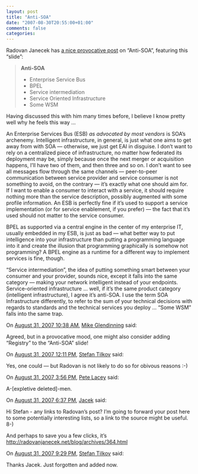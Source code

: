 ```yaml
---
layout: post
title: "Anti-SOA"
date: "2007-08-30T20:55:00+01:00"
comments: false
categories: 
---
```


<p>Radovan Janecek has <a href="http://radovanjanecek.net/blog/archives/364.html">a nice provocative post</a> on &#8220;Anti-SOA&#8221;, featuring this &#8220;slide&#8221;:</p>

<blockquote>
<b>Anti-SOA</b>
<ul>
<li>Enterprise Service Bus</li>
<li>BPEL</li>
<li>Service intermediation</li>
<li>Service Oriented Infrastructure</li>
<li>Some WSM </li>
</ul>
</blockquote>

<p>Having discussed this with him many times before, I believe I know pretty well why he feels this way &#8230; </p>

<p>An Enterprise Services Bus (ESB) <em>as advocated by most vendors</em> is SOA&#8217;s archenemy. Intelligent infrastructure, in general, is just what one aims to get away from with SOA &#8212; otherwise, we just get EAI in disguise. I don&#8217;t want to rely on a centralized piece of infrastructure, no matter how federated its deployment may be, simply because once the next merger or acquisition happens, I&#8217;ll have two of them, and then three and so on. I don&#8217;t want to see all messages flow through the same channels &#8212; peer-to-peer communication between service provider and service consumer is not something to avoid, on the contrary &#8212; it&#8217;s exactly what one should aim for. If I want to enable a consumer to interact with a service, it should require nothing more than the service description, possibly augmented with some profile information. An ESB is perfectly fine if it&#8217;s used to support a service implementation (or for service enablement, if you prefer) &#8212; the fact that it&#8217;s used should not matter to the service consumer.</p>

<p>BPEL as supported via a central engine in the center of my enterprise IT, usually embedded in my ESB, is just as bad &#8212; what better way to put intelligence into your infrastructure than putting a programming language into it and create the illusion that programming graphically is somehow not programming? A BPEL engine as a runtime for a different way to implement services is fine, though.</p>

<p>&#8220;Service intermediation&#8221;, the idea of putting something smart between your consumer and your provider, sounds nice, except it falls into the same category &#8212; making your network intelligent instead of your endpoints. Service-oriented infrastructure &#8230; well, if it&#8217;s the same product category (intelligent infrastructure), I agree it&#8217;s anti-SOA. I use the term SOA Infrastructure differently, to refer to the sum of your technical decisions with regards to standards and the technical services you deploy &#8230; &#8220;Some WSM&#8221; falls into the same trap.</p>

<section class="comments">



<div class="comment" id="comment-1427">
On <a href="#comment-1427" title="Permalink to this comment">August 31, 2007 10:38 AM</a>, <a href="http://www.dulciana.com" title="http://www.dulciana.com" rel="nofollow">Mike Glendinning</a>
said:
<p>Agreed, but in a provocative mood, one might also consider adding &#8220;Registry&#8221; to the &#8220;Anti-SOA&#8221; slide!</p>


<div class="comment" id="comment-1428">
On <a href="#comment-1428" title="Permalink to this comment">August 31, 2007 12:11 PM</a>, <a href="/en/staff/st/">Stefan Tilkov</a>
said:
<p>Yes, one could &#8212; but Radovan is not likely to do so for obivous reasons :-)</p>


<div class="comment" id="comment-1429">
On <a href="#comment-1429" title="Permalink to this comment">August 31, 2007  3:56 PM</a>, <a href="http://wanderingbarque.com/nonintersecting" title="http://wanderingbarque.com/nonintersecting" rel="nofollow">Pete Lacey</a>
said:
<p>A-[expletive deleted]-men.</p>


<div class="comment" id="comment-1430">
On <a href="#comment-1430" title="Permalink to this comment">August 31, 2007  6:37 PM</a>, <a href="http://jacek.cz/blog/" title="http://jacek.cz/blog/" rel="nofollow">Jacek</a>
said:
<p>Hi Stefan - any links to Radovan&#8217;s post? I&#8217;m going to forward your post here to some potentially interesting lists, so a link to the source might be useful. 8-)</p>

<p>And perhaps to save you a few clicks, it&#8217;s <a href="http://radovanjanecek.net/blog/archives/364.html" rel="nofollow" /><a href="http://radovanjanecek.net/blog/archives/364.html" rel="nofollow">http://radovanjanecek.net/blog/archives/364.html</a></p>


<div class="comment" id="comment-1431">
On <a href="#comment-1431" title="Permalink to this comment">August 31, 2007  9:29 PM</a>, <a href="/en/staff/st/">Stefan Tilkov</a>
said:
<p>Thanks Jacek. Just forgotten and added now.</p>


</section>

